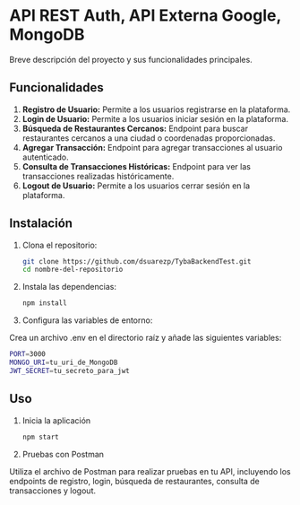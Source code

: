 # API REST Auth, API Externa Google, MongoDB

Breve descripción del proyecto y sus funcionalidades principales.

## Funcionalidades

1. **Registro de Usuario:** Permite a los usuarios registrarse en la plataforma.
2. **Login de Usuario:** Permite a los usuarios iniciar sesión en la plataforma.
3. **Búsqueda de Restaurantes Cercanos:** Endpoint para buscar restaurantes cercanos a una ciudad o coordenadas proporcionadas.
4. **Agregar Transacción:** Endpoint para agregar transacciones al usuario autenticado.
5. **Consulta de Transacciones Históricas:** Endpoint para ver las transacciones realizadas históricamente.
6. **Logout de Usuario:** Permite a los usuarios cerrar sesión en la plataforma.

## Instalación

1. Clona el repositorio:

   ```bash
   git clone https://github.com/dsuarezp/TybaBackendTest.git
   cd nombre-del-repositorio
   ```

2. Instala las dependencias:

   ```bash
   npm install
   ```

3. Configura las variables de entorno:

Crea un archivo .env en el directorio raíz y añade las siguientes variables:

   ```bash
   PORT=3000
   MONGO_URI=tu_uri_de_MongoDB
   JWT_SECRET=tu_secreto_para_jwt
   ```

## Uso

1. Inicia la aplicación

   ```bash
   npm start
   ```

2. Pruebas con Postman

Utiliza el archivo de Postman para realizar pruebas en tu API, incluyendo los endpoints de registro, login, búsqueda de restaurantes, consulta de transacciones y logout.